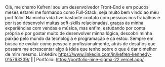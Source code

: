 Olá, me chamo Kefren! sou um desenvolvedor Front-End e em poucos meses estarei me formando como Full-Stack, seja muito bem vindo ao meu portifólio! Na minha vida tive bastante contato com pessoas nos trabalhos e por isso desenvolvi muitas soft-skills relacionadas, graças às minha experiências com vendas e música, mas enfim, estudando por conta própria e por gostar muito de desenvolver minha lógica, descobri minha paixão pelo mundo da tecnologia e programação e cá estou. Sempre em busca de evoluir como pessoa e profissionalmente, atrás de desafios que possam me acrescentar algo à ideia que tenho sobre o que é dar o melhor de mim mesmo.
Linkedin: https://www.linkedin.com/in/kefren-kennedy-015763239/ ||| Portfólio: https://portfolio-nine-sigma-22.vercel.app/
